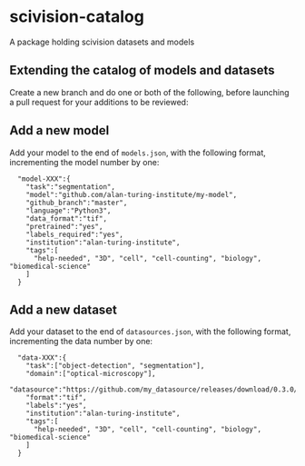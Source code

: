 # scivision-catalog
A package holding scivision datasets and models

## Extending the catalog of models and datasets

Create a new branch and do one or both of the following, before launching a pull request for your additions to be reviewed:

## Add a new model

Add your model to the end of `models.json`, with the following format, incrementing the model number by one:

```
  "model-XXX":{
    "task":"segmentation",
    "model":"github.com/alan-turing-institute/my-model",
    "github_branch":"master",
    "language":"Python3",
    "data_format":"tif",
    "pretrained":"yes",
    "labels_required":"yes",
    "institution":"alan-turing-institute",
    "tags":[
      "help-needed", "3D", "cell", "cell-counting", "biology", "biomedical-science" 
    ]
  }
```

## Add a new dataset

Add your dataset to the end of `datasources.json`, with the following format, incrementing the data number by one:

```
  "data-XXX":{
    "task":["object-detection", "segmentation"],
    "domain":["optical-microscopy"],
    "datasource":"https://github.com/my_datasource/releases/download/0.3.0/demo.zip",
    "format":"tif",
    "labels":"yes",
    "institution":"alan-turing-institute",
    "tags":[
      "help-needed", "3D", "cell", "cell-counting", "biology", "biomedical-science" 
    ]
  }
 ```
